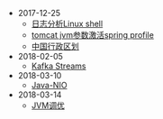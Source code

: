- 2017-12-25
  - [日志分析Linux shell](./shell/日志分析Linux-Shell.md)
  - [tomcat jvm参数激活spring profile](./java/tomcat-jvm参数激活spring-profile.md)
  - [中国行政区划](./china/中国行政区划.md)
- 2018-02-05
  - [Kafka Streams](./Kafka/Kafka-Streams/)
- 2018-03-10
  - [Java-NIO](./Java-SE/NIO/)
- 2018-03-14
  - [JVM调优](./java/JVM/JVM调优.md)

